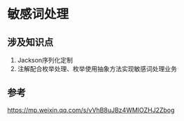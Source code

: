 # 敏感词处理

## 涉及知识点
1. Jackson序列化定制
2. 注解配合枚举处理、枚举使用抽象方法实现敏感词处理业务

## 参考
https://mp.weixin.qq.com/s/vVhB8uJBz4WMlOZHJ2Zbog